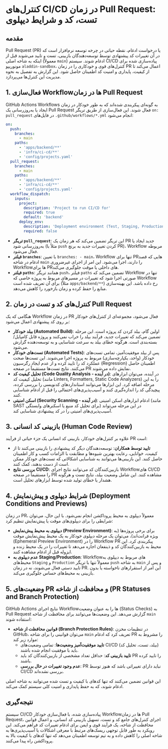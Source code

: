 # کنترل‌های CI/CD در زمان Pull Request: تست، کد و شرایط دیپلوی

## مقدمه
Pull Request (PR) یا درخواست ادغام، نقطه حیاتی در چرخه توسعه نرم‌افزار است که در آن تغییرات کد پیشنهادی توسط توسعه‌دهندگان بازبینی، تست و تایید می‌شوند قبل از اینکه به شاخه اصلی (معمولاً `main`) ادغام شوند. سیستم CI/CD پیاده‌سازی شده برای مونوریپو `aladdin-sandbox`، کنترل‌های قوی و خودکاری را در زمان PR اعمال می‌کند تا از کیفیت، پایداری و امنیت کد اطمینان حاصل شود. این گزارش به تفصیل به نحوه مدیریت این کنترل‌ها می‌پردازد.

## 1. فعال‌سازی Workflowها در زمان Pull Request

GitHub Actions Workflows به گونه‌ای پیکربندی شده‌اند که به طور خودکار در زمان ایجاد یا به‌روزرسانی یک Pull Request فعال شوند. این فعال‌سازی از طریق تریگر `on: pull_request` در فایل‌های `.github/workflows/*.yml` انجام می‌شود:

```yaml
on:
  push:
    branches:
      - main
    paths:
      - 'apps/backend/**'
      - 'infra/ci-cd/**'
      - 'config/projects.yaml'
  pull_request:
    branches:
      - main
    paths:
      - 'apps/backend/**'
      - 'infra/ci-cd/**'
      - 'config/projects.yaml'
  workflow_dispatch:
    inputs:
      project:
        description: 'Project to run CI/CD for'
        required: true
        default: 'backend'
      deploy_env:
        description: 'Deployment environment (Test, Staging, Production)'
        required: false
```

*   **تریگر `pull_request`**: این تریگر تضمین می‌کند که هر زمان یک PR جدید ایجاد یا به‌روزرسانی شود (مثلاً با `push` کردن تغییرات جدید به برنچ PR)، Workflow مربوطه فعال می‌شود.
*   **فیلتر `branches`**: با تعیین `branches: - main`، Workflow تنها برای PRهایی که قصد ادغام در شاخه `main` را دارند، اجرا می‌شود. این امر از اجرای غیرضروری Workflowها برای PRهای داخلی یا موقت جلوگیری می‌کند.
*   **فیلتر `paths`**: همانند تریگر `push`، فیلتر `paths` تضمین می‌کند که Workflow تنها در صورتی اجرا شود که تغییرات در مسیرهای مربوط به پروژه خاصی که Workflow برای آن تعریف شده است (مثلاً `apps/backend/**`) رخ داده باشد. این بهینه‌سازی منابع را حفظ کرده و زمان بازخورد را کاهش می‌دهد.

## 2. کنترل‌های کد و تست در زمان Pull Request

هنگامی که یک Workflow در زمان PR فعال می‌شود، مجموعه‌ای از کنترل‌های خودکار بر روی کد پیشنهادی اعمال می‌شود:

*   **بیلد خودکار (Automated Build)**: اولین گام، بیلد کردن کد پروژه است. این مرحله تضمین می‌کند که تغییرات جدید، فرآیند بیلد را خراب نمی‌کنند و پروژه قابل کامپایل/بسته‌بندی است. هرگونه خطای بیلد به سرعت شناسایی و به توسعه‌دهنده گزارش می‌شود.
*   **تست‌های خودکار (Automated Tests)**: پس از بیلد موفقیت‌آمیز، تمامی تست‌های خودکار (واحد، یکپارچه‌سازی) مربوط به پروژه اجرا می‌شوند. این تست‌ها صحت عملکرد کد را تایید کرده و از عدم ایجاد رگرسیون (Regression) اطمینان حاصل می‌کنند. نتایج تست‌ها مستقیماً در صفحه PR نمایش داده می‌شوند.
*   **تحلیل کیفیت کد (Code Quality Analysis - در آینده)**: در آینده، می‌توان ابزارهای تحلیل کیفیت کد (مانند Linters, Formatters, Static Code Analyzers) را به این مرحله اضافه کرد. این ابزارها می‌توانند استانداردهای کدنویسی را بررسی کرده، پیچیدگی کد را اندازه‌گیری کنند و آسیب‌پذیری‌های احتمالی را قبل از ادغام شناسایی کنند.
*   **اسکن امنیتی (Security Scanning - در آینده)**: ادغام ابزارهای اسکن امنیتی (مانند SAST برای تحلیل کد منبع یا اسکنرهای وابستگی) در این مرحله می‌تواند آسیب‌پذیری‌های امنیتی را در کد پیشنهادی شناسایی کند.

## 3. بازبینی کد انسانی (Human Code Review)

علاوه بر کنترل‌های خودکار، بازبینی کد انسانی یک جزء حیاتی از فرآیند PR است:

*   **تایید توسط همکاران**: توسعه‌دهندگان دیگر کد پیشنهادی را بازبینی می‌کنند تا از کیفیت، خوانایی، رعایت بهترین شیوه‌ها و مطابقت با الزامات کسب و کار اطمینان حاصل کنند. این بازبینی‌ها می‌توانند به شناسایی اشکالاتی که تست‌های خودکار ممکن است از دست بدهند، کمک کنند.
*   **بررسی نتایج CI/CD**: بازبین‌کنندگان کد می‌توانند نتایج اجرای Workflowهای CI/CD را مستقیماً در صفحه PR مشاهده کنند. این شامل وضعیت بیلد، نتایج تست و هرگونه هشدار یا خطای تولید شده توسط ابزارهای تحلیل است.

## 4. شرایط دیپلوی و پیش‌نمایش (Deployment Conditions and Previews)

در زمان PR، معمولاً دیپلوی به محیط پروداکشن انجام نمی‌شود. با این حال، می‌توان شرایطی را برای دیپلوی‌های موقت یا پیش‌نمایش تنظیم کرد:

*   **دیپلوی به محیط پیش‌نمایش (Preview Environment)**: برای برخی پروژه‌ها (به ویژه فرانت‌اند)، می‌توان یک مرحله دیپلوی خودکار به یک محیط پیش‌نمایش موقت (Ephemeral Preview Environment) را در Workflow PR پیکربندی کرد. این محیط به بازبین‌کنندگان کد و ذینفعان اجازه می‌دهد تا تغییرات را در یک محیط زنده و ایزوله قبل از ادغام مشاهده کنند.
*   **عدم دیپلوی به Staging/Production**: Workflowهای مربوط به دیپلوی به محیط‌های `Staging` و `Production` معمولاً تنها با تریگر `push` به شاخه `main` و پس از تایید دستی فعال می‌شوند، نه در زمان PR. این امر از استقرارهای ناخواسته یا بدون بازبینی به محیط‌های حساس جلوگیری می‌کند.

## 5. وضعیت‌های PR و محافظت از شاخه (PR Statuses and Branch Protection)

GitHub Actions نتایج اجرای Workflowها را به عنوان وضعیت (Status Checks) به Pull Request گزارش می‌دهد. این وضعیت‌ها می‌توانند برای محافظت از شاخه `main` استفاده شوند:

*   **قوانین محافظت از شاخه (Branch Protection Rules)**: در تنظیمات مخزن GitHub، می‌توان قوانینی را برای شاخه `main` تعریف کرد که ادغام PR را مشروط به موارد زیر کند:
    *   **تایید موفقیت‌آمیز وضعیت‌ها**: تمامی وضعیت‌های CI/CD (بیلد، تست، تحلیل کد) باید با موفقیت انجام شده باشند.
    *   **تایید بازبینی کد**: حداقل تعداد مشخصی از بازبین‌کنندگان کد باید PR را تایید کرده باشند.
    *   **عدم وجود تغییرات در حال بررسی**: PR نباید دارای تغییراتی باشد که هنوز توسط CI/CD بررسی نشده‌اند.

این قوانین تضمین می‌کنند که تنها کدهای با کیفیت و تست شده می‌توانند به شاخه اصلی ادغام شوند، که به حفظ پایداری و امنیت کلی سیستم کمک می‌کند.

## نتیجه‌گیری
سیستم CI/CD پیاده‌سازی شده، با فعال‌سازی خودکار Workflowها در زمان Pull Request، اجرای کنترل‌های جامع کد و تست، تسهیل بازبینی کد انسانی، و اعمال قوانین محافظت از شاخه، یک فرآیند قوی و ایمن برای ادغام تغییرات کد فراهم می‌کند. این رویکرد به طور قابل توجهی ریسک‌های مرتبط با معرفی اشکالات یا آسیب‌پذیری‌ها به شاخه اصلی را کاهش داده و به تیم توسعه اطمینان می‌دهد که تنها کدهای با کیفیت بالا به پروداکشن راه پیدا می‌کنند.
